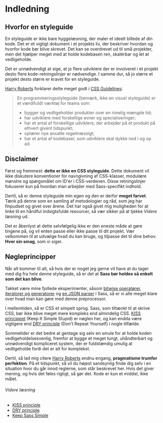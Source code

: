 
# Indledning

## Hvorfor en styleguide

En styleguide er ikke bare hyggelæsning, der maler et ideelt billede af din kode. Det er et vigtigt dokument i et projekts liv, der beskriver hvordan og hvorfor kode bør blive skrevet. Det kan se overdrevet ud til små projekter, men det hjælper meget med at holde kodebasen ren, skalérbar og let at vedligeholde.

Det er unnødvendigt at sige, at jo flere udviklere der er involveret i et projekt desto flere kode-retningslinjer er nødvendige. I samme dur, så jo større et projekt desto større er kravet for en styleguide.

[Harry Roberts](https://csswizardry.com) forklarer dette meget godt i [CSS Guidelines](https://cssguidelin.es/#the-importance-of-a-styleguide):

<blockquote>
  <p>En programmeringsstyleguide (bemærk, ikke en visuel styleguide) er et værdifuldt værktøj for teams som:</p>

  <ul>
    <li>bygger og vedligeholder produkter over en rimelig mængde tid;</li>
    <li>har udviklere med forskellige evner og specialiseringer;</li>
    <li>har et antal af forskellige udviklere, der arbejder på et produkt på ethvert givent tidspunkt;</li>
    <li>oplærer nye ansatte regelmæssigt;</li>
    <li>har et antal af kodebaser, som udviklere skal dykke ned i og op ad.</li>
  </ul>
</blockquote>

## Disclaimer

Først og fremmest: **dette er ikke en CSS styleguide**. Dette dokument vil ikke diskutere konventioner for navngivning af CSS-klasser, modulære mønstre og spørgsmålet om ID'er i CSS-verdenen. Disse retningslinjer fokuserer kun på hvordan man arbejder med Sass-specifikt indhold.

Dertil, så er denne styleguide min egen og den er derfor **meget farvet**. Tænk på denne som en samling af metodologier og råd, som jeg har finpudset og givet over årene. Det har også givet mig muligheden for at linke til en håndful indsigtsfulde resourcer, så vær sikker på at tjekke *Videre læsning* ud.

Det er åbenlyst at dette selvfølgelig ikke er den eneste måde at gøre tingene på, og vil enten passe eller ikke passe til dit projekt. Vær velkommen til at udvælge hvad du kan bruge, og tilpasse det til dine behov. **Hver sin smag**, som vi siger.

## Nøgleprincipper

Når alt kommer til alt, så hvis der er noget jeg gerne vil have at du tager med dig fra hele denne styleguide, så er det at **Sass bør holdes så enkelt som det kan blive**.

Takket være mine fjollede eksperimenter, såsom [bitwise operatører](https://github.com/KittyGiraudel/SassyBitwise), [iteratorer og generatorer](https://github.com/KittyGiraudel/SassyIteratorsGenerators) og [en JSON parser](https://github.com/KittyGiraudel/SassyJSON) i Sass, så er vi alle meget klare over hvad man kan gøre med denne preprocessor.

I mellemtiden, så er CSS et simpelt sprog. Sass, som tiltænkt til at skrive CSS, bør ikke blive meget mere kompleks end almindelig CSS. [KISS princippet](https://en.wikipedia.org/wiki/KISS_principle) (Keep It Simple Stupid) er nøglen her, og kan endda være vigtigere end [DRY principle](https://en.wikipedia.org/wiki/Don%27t_repeat_yourself) (Don’t Repeat Yourself) i nogle tilfælde.

Sommetider er det bedre at gentage sig selv en smule for at holde koden vedligeholdelsesvenlig, fremfor at bygge et meget tungt, uhåndterbart og unnødvendigt kompliceret system, der er fuldstændig umulig at vedligeholde fordi det er alt for komplekst.

Dertil, så lad mig citere [Harry Roberts](https://csswizardry.com) endnu engang, **pragmatisme trumfer perfektion**. På et tidspunkt, så vil du højest sandsynlig finde dig selv i en situation hvor du går imod reglerne, som står beskrevet her. Hvis det giver mening, og hvis det føles rigtigt, så gør det. Kode er kun et middel, ikke målet.

###### Videre læsning

* [KISS principle](https://en.wikipedia.org/wiki/KISS_principle)
* [DRY principle](https://en.wikipedia.org/wiki/Don%27t_repeat_yourself)
* [Keep Sass Simple](https://www.sitepoint.com/keep-sass-simple/)

